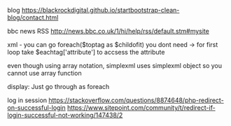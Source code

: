 blog
https://blackrockdigital.github.io/startbootstrap-clean-blog/contact.html

bbc news RSS
http://news.bbc.co.uk/1/hi/help/rss/default.stm#mysite


xml - you can go foreach($toptag as $childofit)
you dont need -> for first loop
take $eachtag['attribute'] to accsess the attribute

even though using array notation, simplexml uses simplexml object so you cannot use array function

display:
Just go through as foreach 

log in session
https://stackoverflow.com/questions/8874648/php-redirect-on-successful-login
https://www.sitepoint.com/community/t/redirect-if-login-successful-not-working/147438/2
